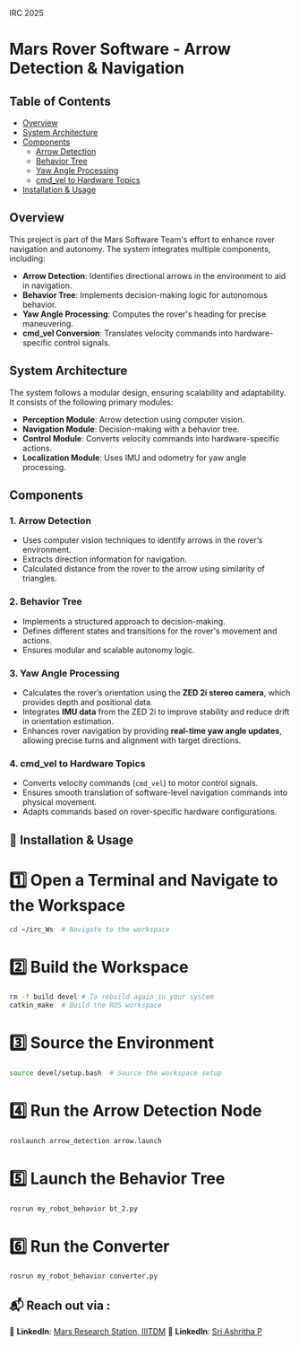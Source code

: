 IRC 2025

# Mars Rover Software - Arrow Detection & Navigation

## Table of Contents
- [Overview](#overview)
- [System Architecture](#system-architecture)
- [Components](#components)
  - [Arrow Detection](#1-arrow-detection)
  - [Behavior Tree](#2-behavior-tree)
  - [Yaw Angle Processing](#3-yaw-angle-processing)
  - [cmd_vel to Hardware Topics](#4-cmd_vel-to-hardware-topics)
- [Installation & Usage](#installation--usage)

## Overview
This project is part of the Mars Software Team's effort to enhance rover navigation and autonomy. The system integrates multiple components, including:
- **Arrow Detection**: Identifies directional arrows in the environment to aid in navigation.
- **Behavior Tree**: Implements decision-making logic for autonomous behavior.
- **Yaw Angle Processing**: Computes the rover's heading for precise maneuvering.
- **cmd_vel Conversion**: Translates velocity commands into hardware-specific control signals.

## System Architecture
The system follows a modular design, ensuring scalability and adaptability. It consists of the following primary modules:
- **Perception Module**: Arrow detection using computer vision.
- **Navigation Module**: Decision-making with a behavior tree.
- **Control Module**: Converts velocity commands into hardware-specific actions.
- **Localization Module**: Uses IMU and odometry for yaw angle processing.

## Components

### 1. Arrow Detection
- Uses computer vision techniques to identify arrows in the rover’s environment.
- Extracts direction information for navigation.
- Calculated distance from the rover to the arrow using similarity of triangles.

### 2. Behavior Tree
- Implements a structured approach to decision-making.
- Defines different states and transitions for the rover's movement and actions.
- Ensures modular and scalable autonomy logic.

### 3. Yaw Angle Processing
- Calculates the rover’s orientation using the **ZED 2i stereo camera**, which provides depth and positional data.  
- Integrates **IMU data** from the ZED 2i to improve stability and reduce drift in orientation estimation.  
- Enhances rover navigation by providing **real-time yaw angle updates**, allowing precise turns and alignment with target directions.  


### 4. cmd_vel to Hardware Topics
- Converts velocity commands (`cmd_vel`) to motor control signals.
- Ensures smooth translation of software-level navigation commands into physical movement.
- Adapts commands based on rover-specific hardware configurations.

## 🚀 Installation & Usage


# 1️⃣ Open a Terminal and Navigate to the Workspace 
```bash
cd ~/irc_Ws  # Navigate to the workspace
```

# 2️⃣ Build the Workspace
```bash
rm -f build devel # To rebuild again in your system
catkin_make  # Build the ROS workspace
```

# 3️⃣ Source the Environment  
```bash
source devel/setup.bash  # Source the workspace setup
```

# 4️⃣ Run the Arrow Detection Node
```bash
roslaunch arrow_detection arrow.launch
```

# 5️⃣ Launch the Behavior Tree
```bash 
rosrun my_robot_behavior bt_2.py
```

# 6️⃣ Run the Converter
```bash
rosrun my_robot_behavior converter.py
```


## 📬 Reach out via :
🔗 **LinkedIn**: [Mars Research Station, IIITDM](https://www.linkedin.com/company/mars-research-station/posts/?feedView=all) 
🔗 **LinkedIn**: [Sri Ashritha P](https://www.linkedin.com/in/sri-ashritha-p-a5aa69294/) 
